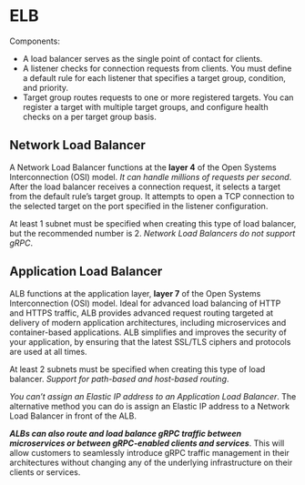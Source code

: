 # ELB

Components:
- A load balancer serves as the single point of contact for clients.
- A listener checks for connection requests from clients. You must define a default rule for each listener that specifies a target group, condition, and priority.
- Target group routes requests to one or more registered targets. You can register a target with multiple target groups, and configure health checks on a per target group basis.

## Network Load Balancer

A Network Load Balancer functions at the **layer 4** of the Open Systems Interconnection (OSI) model. *It can handle millions of requests per second*. After the load balancer receives a connection request, it selects a target from the default rule’s target group. It attempts to open a TCP connection to the selected target on the port specified in the listener configuration.

At least 1 subnet must be specified when creating this type of load balancer, but the recommended number is 2. *Network Load Balancers do not support gRPC*.

## Application Load Balancer

ALB functions at the application layer, **layer 7** of the Open Systems Interconnection (OSI) model. Ideal for advanced load balancing of HTTP and HTTPS traffic, ALB provides advanced request routing targeted at delivery of modern application architectures, including microservices and container-based applications. ALB simplifies and improves the security of your application, by ensuring that the latest SSL/TLS ciphers and protocols are used at all times.

At least 2 subnets must be specified when creating this type of load balancer. *Support for path-based and host-based routing*.

*You can’t assign an Elastic IP address to an Application Load Balancer*. The alternative method you can do is assign an Elastic IP address to a Network Load Balancer in front of the ALB.

***ALBs can also route and load balance gRPC traffic between microservices or between gRPC-enabled clients and services***. This will allow customers to seamlessly introduce gRPC traffic management in their architectures without changing any of the underlying infrastructure on their clients or services.
